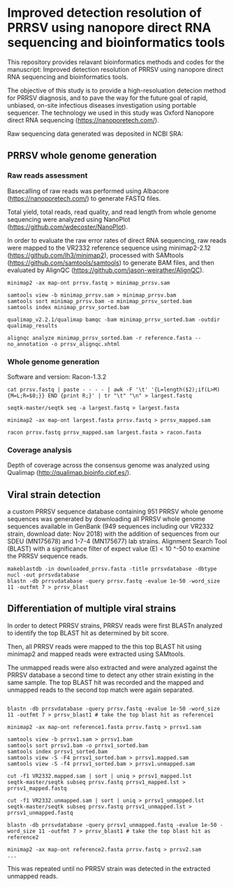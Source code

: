 # Improved detection resolution of PRRSV using nanopore direct RNA sequencing and bioinformatics tools

This repository provides relavant bioinformatics methods and codes for the manuscript: Improved detection resolution of PRRSV using nanopore direct RNA sequencing and bioinformatics tools. 

The objective of this study is to provide a high-resoluation detecion method for PRRSV diagnosis, and to pave the way for the future goal of  rapid, unbiased, on-site infectious diseases investigation using portable sequencer. The technology we used in this study was Oxford Nanopore direct RNA sequencing (https://nanoporetech.com/).

Raw sequencing data generated was deposited in NCBI SRA:

## PRRSV whole genome generation

### Raw reads assessment 

Basecalling of raw reads was performed using Albacore (https://nanoporetech.com/) to generate FASTQ files. 

Total yield, total reads, read quality, and read length from whole genome sequencing were analyzed using NanoPlot (https://github.com/wdecoster/NanoPlot).

In order to evaluate the raw error rates of direct RNA sequencing, raw reads were mapped to the VR2332 reference sequence using minimap2-2.12 (https://github.com/lh3/minimap2), processed with SAMtools (https://github.com/samtools/samtools) to generate BAM files, and then evaluated by AlignQC (https://github.com/jason-weirather/AlignQC).

```
minimap2 -ax map-ont prrsv.fastq > minimap_prrsv.sam  

samtools view -b minimap_prrsv.sam > minimap_prrsv.bam
samtools sort minimap_prrsv.bam -o minimap_prrsv_sorted.bam
samtools index minimap_prrsv_sorted.bam

qualimap_v2.2.1/qualimap bamqc -bam minimap_prrsv_sorted.bam -outdir qualimap_results

alignqc analyze minimap_prrsv_sorted.bam -r reference.fasta --no_annotation -o prrsv_alignqc.xhtml
```

### Whole genome generation
Software and version: Racon-1.3.2

```
cat prrsv.fastq | paste - - - - | awk -F '\t' '{L=length($2);if(L>M) {M=L;R=$0;}} END {print R;}' | tr "\t" "\n" > largest.fastq

seqtk-master/seqtk seq -a largest.fastq > largest.fasta

minimap2 -ax map-ont largest.fasta prrsv.fastq > prrsv_mapped.sam  

racon prrsv.fastq prrsv_mapped.sam largest.fasta > racon.fasta
```

### Coverage analysis
Depth of coverage across the consensus genome was analyzed using Qualimap (http://qualimap.bioinfo.cipf.es/).

## Viral strain detection 
a custom PRRSV sequence database containing 951 PRRSV whole genome sequences was generated by downloading all PRRSV whole genome sequences available in GenBank (949 sequences including our VR2332 strain, download date: Nov 2018) with the addition of sequences from our SDEU (MN175678) and 1-7-4 (MN175677) lab strains. 
Alignment Search Tool (BLAST) with a significance filter of expect value (E) < 10 ^-50 to examine the PRRSV sequence reads. 

```
makeblastdb -in downloaded_prrsv.fasta -title prrsvdatabase -dbtype nucl -out prrsvdatabase
blastn -db prrsvdatabase -query prrsv.fastq -evalue 1e-50 -word_size 11 -outfmt 7 > prrsv_blast
```

## Differentiation of multiple viral strains
In order to detect PRRSV strains, PRRSV reads were first BLASTn analyzed to identify the top BLAST hit as determined by bit score. 

Then, all PRRSV reads were mapped to the this top BLAST hit using minimap2 and mapped reads were extracted using SAMtools. 

The unmapped reads were also extracted and were analyzed against the PRRSV database a second time to detect any other strain existing in the same sample. The top BLAST hit was recorded and the mapped and unmapped reads to the second top match were again separated. 

```

blastn -db prrsvdatabase -query prrsv.fastq -evalue 1e-50 -word_size 11 -outfmt 7 > prrsv_blast1 # take the top blast hit as reference1

minimap2 -ax map-ont reference1.fasta prrsv.fastq > prrsv1.sam

samtools view -b prrsv1.sam > prrsv1.bam
samtools sort prrsv1.bam -o prrsv1_sorted.bam
samtools index prrsv1_sorted.bam
samtools view -S -F4 prrsv1_sorted.bam > prrsv1.mapped.sam 
samtools view -S -f4 prrsv1_sorted.bam > prrsv1.unmapped.sam

cut -f1 VR2332.mapped.sam | sort | uniq > prrsv1_mapped.lst
seqtk-master/seqtk subseq prrsv.fastq prrsv1_mapped.lst > prrsv1_mapped.fastq

cut -f1 VR2332.unmapped.sam | sort | uniq > prrsv1_unmapped.lst
seqtk-master/seqtk subseq prrsv.fastq prrsv1_unmapped.lst > prrsv1_unmapped.fastq

blastn -db prrsvdatabase -query prrsv1_unmapped.fastq -evalue 1e-50 -word_size 11 -outfmt 7 > prrsv_blast1 # take the top blast hit as reference2

minimap2 -ax map-ont reference2.fasta prrsv.fastq > prrsv2.sam
...
```
This was repeated until no PRRSV strain was detected in the extracted unmapped reads. 
